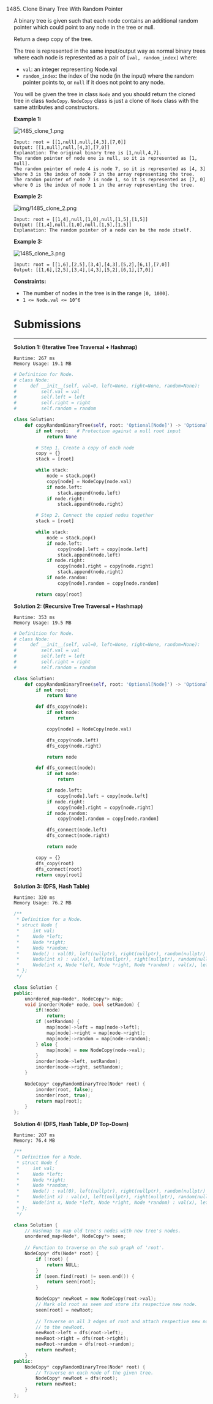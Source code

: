 1485. Clone Binary Tree With Random Pointer

A binary tree is given such that each node contains an additional random pointer which could point to any node in the tree or null.

Return a deep copy of the tree.

The tree is represented in the same input/output way as normal binary trees where each node is represented as a pair of `[val, random_index]` where:

* `val`: an integer representing Node.val
* `random_index`: the index of the node (in the input) where the random pointer points to, or `null` if it does not point to any node.

You will be given the tree in class `Node` and you should return the cloned tree in class `NodeCopy`. `NodeCopy` class is just a clone of `Node` class with the same attributes and constructors.

 

**Example 1:**

![1485_clone_1.png](img/1485_clone_1.png)
```
Input: root = [[1,null],null,[4,3],[7,0]]
Output: [[1,null],null,[4,3],[7,0]]
Explanation: The original binary tree is [1,null,4,7].
The random pointer of node one is null, so it is represented as [1, null].
The random pointer of node 4 is node 7, so it is represented as [4, 3] where 3 is the index of node 7 in the array representing the tree.
The random pointer of node 7 is node 1, so it is represented as [7, 0] where 0 is the index of node 1 in the array representing the tree.
```

**Example 2:**

![img/1485_clone_2.png](img/1485_clone_2.png)
```
Input: root = [[1,4],null,[1,0],null,[1,5],[1,5]]
Output: [[1,4],null,[1,0],null,[1,5],[1,5]]
Explanation: The random pointer of a node can be the node itself.
```

**Example 3:**

![1485_clone_3.png](img/1485_clone_3.png)
```
Input: root = [[1,6],[2,5],[3,4],[4,3],[5,2],[6,1],[7,0]]
Output: [[1,6],[2,5],[3,4],[4,3],[5,2],[6,1],[7,0]]
```

**Constraints:**

* The number of nodes in the tree is in the range `[0, 1000]`.
* `1 <= Node.val <= 10^6`

# Submissions
---
**Solution 1: (Iterative Tree Traversal + Hashmap)**
```
Runtime: 267 ms
Memory Usage: 19.1 MB
```
```python
# Definition for Node.
# class Node:
#     def __init__(self, val=0, left=None, right=None, random=None):
#         self.val = val
#         self.left = left
#         self.right = right
#         self.random = random

class Solution:
    def copyRandomBinaryTree(self, root: 'Optional[Node]') -> 'Optional[NodeCopy]':
        if not root:   # Protection against a null root input  
            return None

        # Step 1. Create a copy of each node
        copy = {}
        stack = [root]

        while stack:
            node = stack.pop()
            copy[node] = NodeCopy(node.val)
            if node.left:
                stack.append(node.left)
            if node.right:
                stack.append(node.right)

        # Step 2. Connect the copied nodes together
        stack = [root]

        while stack:
            node = stack.pop()
            if node.left:
                copy[node].left = copy[node.left]
                stack.append(node.left)
            if node.right:
                copy[node].right = copy[node.right]
                stack.append(node.right)
            if node.random:
                copy[node].random = copy[node.random]

        return copy[root]
```

**Solution 2: (Recursive Tree Traversal + Hashmap)**
```
Runtime: 353 ms
Memory Usage: 19.5 MB
```
```python
# Definition for Node.
# class Node:
#     def __init__(self, val=0, left=None, right=None, random=None):
#         self.val = val
#         self.left = left
#         self.right = right
#         self.random = random

class Solution:
    def copyRandomBinaryTree(self, root: 'Optional[Node]') -> 'Optional[NodeCopy]':
        if not root:
            return None

        def dfs_copy(node):
            if not node:
                return

            copy[node] = NodeCopy(node.val)

            dfs_copy(node.left)
            dfs_copy(node.right)

            return node

        def dfs_connect(node):
            if not node:
                return

            if node.left:
                copy[node].left = copy[node.left]
            if node.right:
                copy[node].right = copy[node.right]
            if node.random:
                copy[node].random = copy[node.random]

            dfs_connect(node.left)
            dfs_connect(node.right)

            return node     

        copy = {}
        dfs_copy(root)
        dfs_connect(root)
        return copy[root]
```

**Solution 3: (DFS, Hash Table)**
```
Runtime: 320 ms
Memory Usage: 76.2 MB
```
```c++
/**
 * Definition for a Node.
 * struct Node {
 *     int val;
 *     Node *left;
 *     Node *right;
 *     Node *random;
 *     Node() : val(0), left(nullptr), right(nullptr), random(nullptr) {}
 *     Node(int x) : val(x), left(nullptr), right(nullptr), random(nullptr) {}
 *     Node(int x, Node *left, Node *right, Node *random) : val(x), left(left), right(right), random(random) {}
 * };
 */

class Solution {
public:
    unordered_map<Node*, NodeCopy*> map;
    void inorder(Node* node, bool setRandom) {
        if(!node)
            return;
        if (setRandom) {
            map[node]->left = map[node->left];
            map[node]->right = map[node->right];
            map[node]->random = map[node->random];
        } else {
            map[node] = new NodeCopy(node->val);
        }
        inorder(node->left, setRandom);
        inorder(node->right, setRandom);
    }

    NodeCopy* copyRandomBinaryTree(Node* root) {
        inorder(root, false);
        inorder(root, true);
        return map[root];
    }
};
```

**Solution 4: (DFS, Hash Table, DP Top-Down)**
```
Runtime: 207 ms
Memory: 76.4 MB
```
```c++
/**
 * Definition for a Node.
 * struct Node {
 *     int val;
 *     Node *left;
 *     Node *right;
 *     Node *random;
 *     Node() : val(0), left(nullptr), right(nullptr), random(nullptr) {}
 *     Node(int x) : val(x), left(nullptr), right(nullptr), random(nullptr) {}
 *     Node(int x, Node *left, Node *right, Node *random) : val(x), left(left), right(right), random(random) {}
 * };
 */

class Solution {
    // Hashmap to map old tree's nodes with new tree's nodes.
    unordered_map<Node*, NodeCopy*> seen;
  
    // Function to traverse on the sub graph of 'root'.
    NodeCopy* dfs(Node* root) {
        if (!root) {
            return NULL;
        }
        if (seen.find(root) != seen.end()) {
            return seen[root];
        }

        NodeCopy* newRoot = new NodeCopy(root->val);
        // Mark old root as seen and store its respective new node.
        seen[root] = newRoot;
        
        // Traverse on all 3 edges of root and attach respective new node
        // to the newRoot.
        newRoot->left = dfs(root->left);
        newRoot->right = dfs(root->right);
        newRoot->random = dfs(root->random);
        return newRoot;
    }
public:
    NodeCopy* copyRandomBinaryTree(Node* root) {
        // Traverse on each node of the given tree.
        NodeCopy* newRoot = dfs(root);
        return newRoot;
    }
};
```
